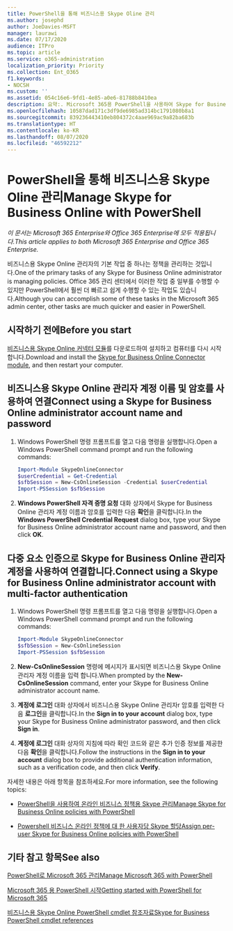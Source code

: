 ```yaml
---
title: PowerShell을 통해 비즈니스용 Skype Oline 관리
ms.author: josephd
author: JoeDavies-MSFT
manager: laurawi
ms.date: 07/17/2020
audience: ITPro
ms.topic: article
ms.service: o365-administration
localization_priority: Priority
ms.collection: Ent_O365
f1.keywords:
- NOCSH
ms.custom: ''
ms.assetid: 054c16e6-9fd1-4e85-a0e6-81788b8410ea
description: 요약:. Microsoft 365용 PowerShell을 사용하여 Skype for Business Online 정책, 사용자별 정책 및 모임 설정을 관리할 수 있습니다.
ms.openlocfilehash: 10587dad171c3df9de6985ad314bc1791080b8a1
ms.sourcegitcommit: 839236443410eb804372c4aae969ac9a82ba683b
ms.translationtype: HT
ms.contentlocale: ko-KR
ms.lasthandoff: 08/07/2020
ms.locfileid: "46592212"
---
```

# <a name="manage-skype-for-business-online-with-powershell"></a><span data-ttu-id="72274-103">PowerShell을 통해 비즈니스용 Skype Oline 관리</span><span class="sxs-lookup"><span data-stu-id="72274-103">Manage Skype for Business Online with PowerShell</span></span>

<span data-ttu-id="72274-104">*이 문서는 Microsoft 365 Enterprise와 Office 365 Enterprise에 모두 적용됩니다.*</span><span class="sxs-lookup"><span data-stu-id="72274-104">*This article applies to both Microsoft 365 Enterprise and Office 365 Enterprise.*</span></span>

<span data-ttu-id="72274-105">비즈니스용 Skype Online 관리자의 기본 작업 중 하나는 정책을 관리하는 것입니다.</span><span class="sxs-lookup"><span data-stu-id="72274-105">One of the primary tasks of any Skype for Business Online administrator is managing policies.</span></span> <span data-ttu-id="72274-106">Office 365 관리 센터에서 이러한 작업 중 일부를 수행할 수 있지만 PowerShell에서 훨씬 더 빠르고 쉽게 수행할 수 있는 작업도 있습니다.</span><span class="sxs-lookup"><span data-stu-id="72274-106">Although you can accomplish some of these tasks in the Microsoft 365 admin center, other tasks are much quicker and easier in PowerShell.</span></span> 

## <a name="before-you-start"></a><span data-ttu-id="72274-107">시작하기 전에</span><span class="sxs-lookup"><span data-stu-id="72274-107">Before you start</span></span>

<span data-ttu-id="72274-108">[비즈니스용 Skype Online 커넥터 모듈](https://www.microsoft.com/download/details.aspx?id=39366)를 다운로드하여 설치하고 컴퓨터를 다시 시작 합니다.</span><span class="sxs-lookup"><span data-stu-id="72274-108">Download and install the [Skype for Business Online Connector module](https://www.microsoft.com/download/details.aspx?id=39366), and then restart your computer.</span></span>


## <a name="connect-using-a-skype-for-business-online-administrator-account-name-and-password"></a><span data-ttu-id="72274-109">비즈니스용 Skype Online 관리자 계정 이름 및 암호를 사용하여 연결</span><span class="sxs-lookup"><span data-stu-id="72274-109">Connect using a Skype for Business Online administrator account name and password</span></span>

1. <span data-ttu-id="72274-110">Windows PowerShell 명령 프롬프트를 열고 다음 명령을 실행합니다.</span><span class="sxs-lookup"><span data-stu-id="72274-110">Open a Windows PowerShell command prompt and run the following commands:</span></span> 
    
   ```powershell
   Import-Module SkypeOnlineConnector
   $userCredential = Get-Credential
   $sfbSession = New-CsOnlineSession -Credential $userCredential
   Import-PSSession $sfbSession
   ```

2. <span data-ttu-id="72274-111">**Windows PowerShell 자격 증명 요청** 대화 상자에서 Skype for Business Online 관리자 계정 이름과 암호를 입력한 다음 **확인**을 클릭합니다.</span><span class="sxs-lookup"><span data-stu-id="72274-111">In the **Windows PowerShell Credential Request** dialog box, type your Skype for Business Online administrator account name and password, and then click **OK**.</span></span>


## <a name="connect-using-a-skype-for-business-online-administrator-account-with-multi-factor-authentication"></a><span data-ttu-id="72274-112">다중 요소 인증으로 Skype for Business Online 관리자 계정을 사용하여 연결합니다.</span><span class="sxs-lookup"><span data-stu-id="72274-112">Connect using a Skype for Business Online administrator account with multi-factor authentication</span></span>

1. <span data-ttu-id="72274-113">Windows PowerShell 명령 프롬프트를 열고 다음 명령을 실행합니다.</span><span class="sxs-lookup"><span data-stu-id="72274-113">Open a Windows PowerShell command prompt and run the following commands:</span></span>

   ```powershell
   Import-Module SkypeOnlineConnector
   $sfbSession = New-CsOnlineSession
   Import-PSSession $sfbSession
   ```

2. <span data-ttu-id="72274-114">**New-CsOnlineSession** 명령에 메시지가 표시되면 비즈니스용 Skype Online 관리자 계정 이름을 입력 합니다.</span><span class="sxs-lookup"><span data-stu-id="72274-114">When prompted by the **New-CsOnlineSession** command, enter your Skype for Business Online administrator account name.</span></span>

3. <span data-ttu-id="72274-115">**계정에 로그인** 대화 상자에서 비즈니스용 Skype Online 관리자r 암호를 입력한 다음 **로그인**을 클릭합니다.</span><span class="sxs-lookup"><span data-stu-id="72274-115">In the **Sign in to your account** dialog box, type your Skype for Business Online administrator password, and then click **Sign in**.</span></span>

4. <span data-ttu-id="72274-116">**계정에 로그인** 대화 상자의 지침에 따라 확인 코드와 같은 추가 인증 정보를 제공한 다음 **확인**을 클릭합니다.</span><span class="sxs-lookup"><span data-stu-id="72274-116">Follow the instructions in the **Sign in to your account** dialog box to provide additional authentication information, such as a verification code, and then click **Verify**.</span></span>

<span data-ttu-id="72274-117">자세한 내용은 아래 항목을 참조하세요.</span><span class="sxs-lookup"><span data-stu-id="72274-117">For more information, see the following topics:</span></span>
  
- [<span data-ttu-id="72274-118">PowerShell을 사용하여 온라인 비즈니스 정책용 Skype 관리</span><span class="sxs-lookup"><span data-stu-id="72274-118">Manage Skype for Business Online policies with PowerShell</span></span>](manage-skype-for-business-online-policies-with-office-365-powershell.md)
    
- [<span data-ttu-id="72274-119">Powershell 비즈니스 온라인 정책에 대 한 사용자당 Skype 할당</span><span class="sxs-lookup"><span data-stu-id="72274-119">Assign per-user Skype for Business Online policies with PowerShell</span></span>](assign-per-user-skype-for-business-online-policies-with-office-365-powershell.md)
    
## <a name="see-also"></a><span data-ttu-id="72274-120">기타 참고 항목</span><span class="sxs-lookup"><span data-stu-id="72274-120">See also</span></span>

[<span data-ttu-id="72274-121">PowerShell로 Microsoft 365 관리</span><span class="sxs-lookup"><span data-stu-id="72274-121">Manage Microsoft 365 with PowerShell</span></span>](manage-office-365-with-office-365-powershell.md)
  
[<span data-ttu-id="72274-122">Microsoft 365 용 PowerShell 시작</span><span class="sxs-lookup"><span data-stu-id="72274-122">Getting started with PowerShell for Microsoft 365</span></span>](getting-started-with-office-365-powershell.md)

[<span data-ttu-id="72274-123">비즈니스용 Skype Online PowerShell cmdlet 참조자료</span><span class="sxs-lookup"><span data-stu-id="72274-123">Skype for Business PowerShell cmdlet references</span></span>](https://docs.microsoft.com/powershell/module/skype/?view=skype-ps)

